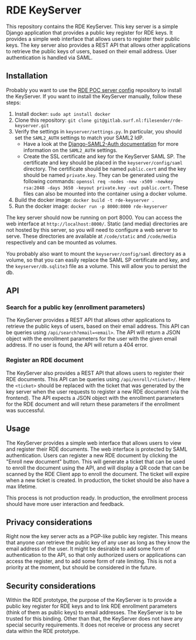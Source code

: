 # RDE KeyServer
This repository contains the RDE KeyServer. This key server is a simple Django application that provides a public key 
register for RDE keys. It provides a simple web interface that allows users to register their public keys. The key
server also provides a REST API that allows other applications to retrieve the public keys of users, based on their 
email address. User authentication is handled via SAML.

## Installation
Probably you want to use the [RDE POC server config](https://gitlab.surf.nl/filesender/rde-poc-server-config) repository
to install the KeyServer. If you want to install the KeyServer manually, follow these steps:

1. Install docker: `sudo apt install docker`
2. Clone this repository: `git clone git@gitlab.surf.nl:filesender/rde-keyserver.git`
3. Verify the settings in `keyserver/settings.py`. In particular, you should set the `SAML2_AUTH` settings to match 
   your SAML2 IdP.
    - Have a look at the [Django-SAML2-Auth documentation](https://djangosaml2.readthedocs.io/contents/setup.html#configuration) 
      for more information on the `SAML2_AUTH` settings.
    - Create the SSL certificate and key for the KeyServer SAML SP. The certificate and key should be placed in the 
      `keyserver/config/saml` directory. The certificate should be named `public.cert` and the key should be named 
      `private.key`. They can be generated using the following commands: 
      `openssl req -nodes -new -x509 -newkey rsa:2048 -days 3650 -keyout private.key -out public.cert`.
      These files can also be mounted into the container using a docker volume.
4. Build the docker image: `docker build -t rde-keyserver .`
5. Run the docker image: `docker run -p 8000:8000 rde-keyserver`

The key server should now be running on port 8000. You can access the web interface at `http://localhost:8000/`. 
Static (and media) directories are not hosted by this server, so you will need to configure a web server to serve. 
These directories are available at `/code/static` and `/code/media` respectively and can be mounted as volumes.

You probably also want to mount the `keyserver/config/saml` directory as a volume, so that you can easily replace the
SAML SP certificate and key, and the `keyserver/db.sqlite3` file as a volume. This will allow you to persist the db.

## API

### Search for a public key (enrollment parameters)
The KeyServer provides a REST API that allows other applications to retrieve the public keys of users, based on their
email address. This API can be queries using `/api/search?email=<email>`. The API will return a JSON object with the 
enrollment parameters for the user with the given email address. If no user is found, the API will return a 404 error.

### Register an RDE document
The KeyServer also provides a REST API that allows users to register their RDE documents. This API can be queries using
`/api/enroll/<ticket>/`. Here the `<ticket>` should be replaced with the ticket that was generated by the key server 
when the user requests to register a new RDE document (via the frontend). The API expects a JSON object with the 
enrollment parameters for the RDE document and will return these parameters if the enrollment was successful.

## Usage
The KeyServer provides a simple web interface that allows users to view and register their RDE documents. The web 
interface is protected by SAML authentication. Users can register a new RDE document by clicking the "Enroll new 
document" button. This will generate a ticket that can be used to enroll the document using the API, and will display
a QR code that can be scanned by the RDE Client app to enroll the document. The ticket will expire when a new ticket is
created. In production, the ticket should be also have a max lifetime.

This process is not production ready. In production, the enrollment process should have more user interaction and
feedback.

## Privacy considerations
Right now the key server acts as a PGP-like public key register. This means that anyone can retrieve the public key of
any user as long as they know the email address of the user. It might be desirable to add some form of authentication
to the API, so that only authorized users or applications can access the register, and to add some form of rate limiting.
This is not a priority at the moment, but should be considered in the future.

## Security considerations
Within the RDE prototype, the purpose of the KeyServer is to provide a public key register for RDE keys and to link 
RDE enrollment parameters (think of them as public keys) to email addresses. The KeyServer is to be trusted for this 
binding. Other than that, the KeyServer does not have any special security requirements. It does not receive or process
any secret data within the RDE prototype.
